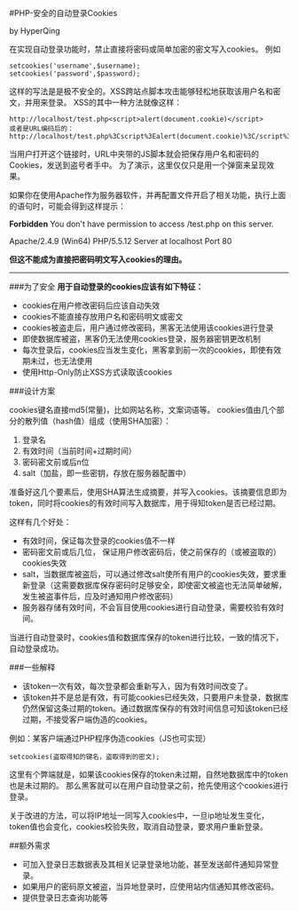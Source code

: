 #PHP-安全的自动登录Cookies

by HyperQing

在实现自动登录功能时，禁止直接将密码或简单加密的密文写入cookies。
例如
```
setcookies('username',$username);
setcookies('password',$password);
```
这样的写法是是极不安全的。XSS跨站点脚本攻击能够轻松地获取该用户名和密文，并用来登录。
XSS的其中一种方法就像这样：
```
http://localhost/test.php<script>alert(document.cookie)</script>
或者是URL编码后的：
http://localhost/test.php%3Cscript%3Ealert(document.cookie)%3C/script%3E
```
当用户打开这个链接时，URL中夹带的JS脚本就会把保存用户名和密码的Cookies，发送到盗号者手中。
为了演示，这里仅仅只是用一个弹窗来呈现效果。

如果你在使用Apache作为服务器软件，并再配置文件开启了相关功能，执行上面的语句时，可能会得到这样提示：

**Forbidden**
You don't have permission to access /test.php<script>alert(document.cookie)</script> on this server.

Apache/2.4.9 (Win64) PHP/5.5.12 Server at localhost Port 80

**但这不能成为直接把密码明文写入cookies的理由。**

----
###为了安全
**用于自动登录的cookies应该有如下特征：**

- cookies在用户修改密码后应该自动失效
- cookies不能直接存放用户名和密码明文或密文
- cookies被盗走后，用户通过修改密码，黑客无法使用该cookies进行登录
- 即使数据库被盗，黑客仍无法使用cookies登录，服务器密钥更改机制
- 每次登录后，cookies应当发生变化，黑客拿到前一次的cookies，即使有效期未过，也无法使用
- 使用Http-Only防止XSS方式读取该cookies

###设计方案

cookies键名直接md5(常量)，比如网站名称，文案词语等。
cookies值由几个部分的散列值（hash值）组成（使用SHA加密）：

 1. 登录名
 2. 有效时间（当前时间+过期时间）
 3. 密码密文前或后n位
 4. salt（加盐，即一些密钥，存放在服务器配置中）

准备好这几个要素后，使用SHA算法生成摘要，并写入cookies。该摘要信息即为token，同时将cookies的有效时间写入数据库，用于得知token是否已经过期。

这样有几个好处：

- 有效时间，保证每次登录的cookies值不一样
- 密码密文前或后几位， 保证用户修改密码后，使之前保存的（或被盗取的）cookies失效
- salt，当数据库被盗后，可以通过修改salt使所有用户的cookies失效，要求重新登录（这需要数据库保存密码时足够安全，即使密文被盗也无法简单破解，发生被盗事件后，应及时通知用户修改密码）
- 服务器存储有效时间，不会盲目使用cookies进行自动登录，需要校验有效时间。

当进行自动登录时，cookies值和数据库保存的token进行比较，一致的情况下，自动登录成功。

###一些解释

- 该token一次有效，每次登录都会重新写入，因为有效时间改变了。
- 该token并不是总是有效，有可能cookies已经失效，只要用户未登录，数据库仍然保留这条过期的token。通过数据库保存的有效时间信息可知该token已经过期，不接受客户端伪造的cookies。

例如：某客户端通过PHP程序伪造cookies（JS也可实现）
```
setcookies(盗取得知的键名，盗取得到的密文);
```
这里有个弊端就是，如果该cookies保存的token未过期，自然地数据库中的token也是未过期的。
那么黑客就可以在用户自动登录之前，抢先使用这个cookies进行登录。

关于改进的方法，可以将IP地址一同写入cookies中，一旦ip地址发生变化，token值也会变化，cookies校验失败，取消自动登录，要求用户重新登录。

##额外需求
- 可加入登录日志数据表及其相关记录登录地功能，甚至发送邮件通知异常登录。
- 如果用户的密码原文被盗，当异地登录时，应使用站内信通知其修改密码。
- 提供登录日志查询功能等
